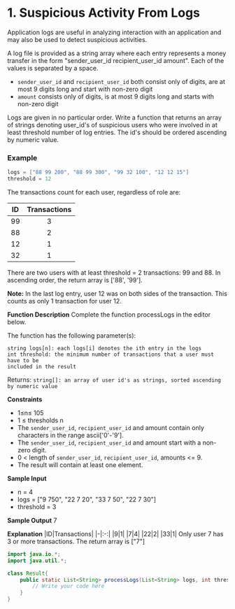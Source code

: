 # 1. Suspicious Activity From Logs

Application logs are useful in analyzing interaction with an application and may also be used to detect suspicious activities.

A log file is provided as a string array where each entry represents a money transfer in the form "sender_user_id recipient_user_id amount". Each of the values is separated by a space.

* `sender_user_id` and `recipient_user_id` both consist only of digits, are at most 9 digits long and start with non-zero digit
* `amount` consists only of digits, is at most 9 digits long and starts with non-zero digit

Logs are given in no particular order. Write a function that returns an array of strings denoting user_id's of suspicious users who were involved in at least threshold number of log entries. The id's should be ordered ascending by numeric value.

### Example
```Java
logs = ["88 99 200", "88 99 300", "99 32 100", "12 12 15"]
threshold = 12
```

The transactions count for each user, regardless of role are:

|ID|Transactions|
|-|:-:|
|99|3|
|88|2|
|12|1|
|32|1|
There are two users with at least threshold = 2 transactions: 99 and 88. In ascending order, the return array is ['88', '99'].

**Note:** In the last log entry, user 12 was on both sides of the transaction. This counts as only 1 transaction for user 12.

**Function Description**
Complete the function processLogs in the editor below.

The function has the following parameter(s):
```
string logs[n]: each logs[i] denotes the ith entry in the logs
int threshold: the minimum number of transactions that a user must have to be 
included in the result
```
Returns:
`string[]: an array of user id's as strings, sorted ascending by numeric value`

**Constraints**
* 1≤n≤ 105
* 1 ≤ thresholds n
* The `sender_user_id`, `recipient_user_id` and amount contain only characters in the range ascii['0'-'9'].
* The `sender_user_id`, `recipient_user_id` and amount start with a non-zero digit.
* 0 < length of `sender_user_id`, `recipient_user_id`, amounts <= 9.
* The result will contain at least one element.

**Sample Input**
* n = 4
* logs = ["9 750", "22 7 20", "33 7 50", "22 7 30"]
* threshold = 3

**Sample Output**
7

**Explanation**
|ID|Transactions|
|-|:-:|
|9|1|
|7|4|
|22|2|
|33|1|
Only user 7 has 3 or more transactions.
The return array is ["7"] 

```Java
import java.io.*;
import java.util.*;

class Result{
	public static List<String> processLogs(List<String> logs, int threshold){
		// Write your code here
	}
}
```